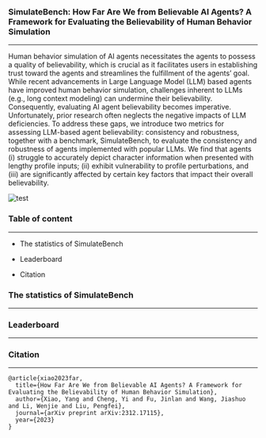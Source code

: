 ### SimulateBench: How Far Are We from Believable AI Agents? A Framework for Evaluating the Believability of Human Behavior Simulation

---



Human behavior simulation of AI agents necessitates the agents to possess a quality of believability, which is crucial as it facilitates users in establishing trust toward the agents and streamlines the fulfillment of the agents’ goal. While recent advancements in Large Language Model (LLM) based agents have improved human behavior simulation, challenges inherent to LLMs (e.g., long context modeling) can undermine their believability. Consequently, evaluating AI agent believability becomes imperative. Unfortunately, prior research often neglects the negative impacts of LLM deficiencies. To address these gaps, we introduce two metrics for assessing LLM-based agent believability: consistency and robustness, together with a benchmark, SimulateBench, to evaluate the consistency and robustness of agents implemented with popular LLMs. We find that agents (i) struggle to accurately depict character information when presented with lengthy profile inputs; (ii) exhibit vulnerability to profile perturbations, and (iii) are significantly affected by certain key factors that impact their overall believability. 



![test]()



###  Table of content

---

* The statistics of SimulateBench

* Leaderboard
* Citation



### The statistics of SimulateBench

---



### Leaderboard

---



### Citation 

---

```
@article{xiao2023far,
  title={How Far Are We from Believable AI Agents? A Framework for Evaluating the Believability of Human Behavior Simulation},
  author={Xiao, Yang and Cheng, Yi and Fu, Jinlan and Wang, Jiashuo and Li, Wenjie and Liu, Pengfei},
  journal={arXiv preprint arXiv:2312.17115},
  year={2023}
}
```



